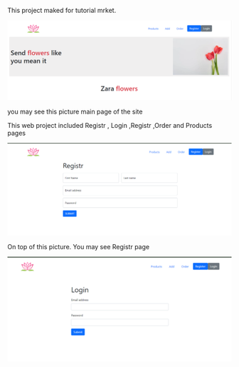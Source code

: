 This project maked for tutorial mrket.


![alt image](https://github.com/shakhrukhturayev/flowerstore/blob/master/public/img/2.png)

you may see this picture main page of the site

This web project included Registr , Login ,Registr ,Order and Products pages

![alt image](https://github.com/shakhrukhturayev/flowerstore/blob/master/public/img/1.png)

On top of this picture. You may see Registr page 

![Alt login page image](https://github.com/shakhrukhturayev/flowerstore/blob/master/public/img/3.png)


